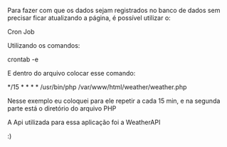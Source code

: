 Para fazer com que os dados sejam registrados no banco de dados sem precisar ficar atualizando a página, é possível utilizar o:

Cron Job

Utilizando os comandos:

crontab -e

E dentro do arquivo colocar esse comando:

*/15 * * * * /usr/bin/php /var/www/html/weather/weather.php

Nesse exemplo eu coloquei para ele repetir a cada 15 min, e na segunda parte está o diretório do arquivo PHP

A Api utilizada para essa aplicação foi a WeatherAPI

:)
